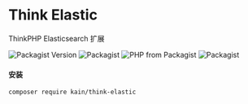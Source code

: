 Think Elastic
=======

ThinkPHP Elasticsearch 扩展

![Packagist Version](https://img.shields.io/packagist/v/kain/think-elastic.svg?style=flat-square)
![Packagist](https://img.shields.io/packagist/dt/kain/think-elastic.svg?color=blue&style=flat-square)
![PHP from Packagist](https://img.shields.io/packagist/php-v/kain/think-elastic.svg?color=blue&style=flat-square)
![Packagist](https://img.shields.io/packagist/l/kain/think-elastic.svg?color=blue&style=flat-square)

#### 安装

```shell
composer require kain/think-elastic
```
